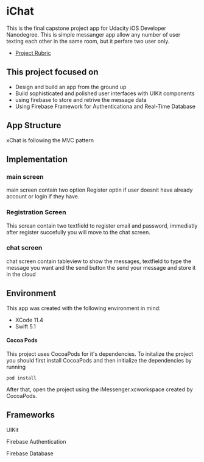 # iChat
This is the final capstone project app for Udacity iOS Developer Nanodegree. This is simple messanger app allow any number of user texting each other in the same room, but it perfare two user only.

 * [Project Rubric](https://review.udacity.com/#!/rubrics/1991/view)

## This project focused on
* Design and build an app from the ground up
* Build sophisticated and polished user interfaces with UIKit components
* using firebase to store and retrive the message data 
* Using Firebase Framework for Authenticationa and Real-Time Database

## App Structure
xChat is following the MVC pattern

## Implementation
### main screen 
main screen contain two option Register optin if user doesnit have already account or login if they have.

### Registration Screen
This screan contain two textfield to register email and password,
immediatly after register succefully you will move to the chat screen.

### chat screen
chat screen contain tableview to show the messages, textfield to type the message you want and the send button the send your message and store it in the cloud

## Environment
This app was created with the following environment in mind:

* XCode 11.4
* Swift 5.1

#### Cocoa Pods
This project uses CocoaPods for it's dependencies. To initalize the project you should first install CocoaPods and then initialize the dependencies by running

```console
pod install
```

After that, open the project using the iMessenger.xcworkspace created by CocoaPods.


## Frameworks
UIKit

Firebase Authentication

Firebase Database

